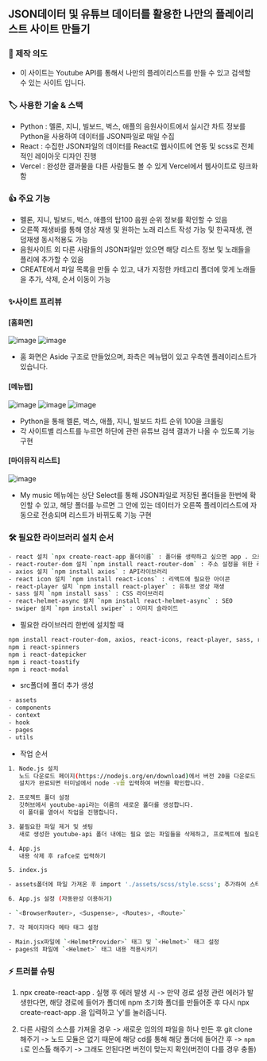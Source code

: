 ## JSON데이터 및 유튜브 데이터를 활용한 나만의 플레이리스트 사이트 만들기

### 📑 제작 의도

- 이 사이트는 Youtube API를 통해서 나만의 플레이리스트를 만들 수 있고 검색할 수 있는 사이트 입니다.

### 🏷️ 사용한 기술 & 스택

- Python : 멜론, 지니, 빌보드, 벅스, 애플의 음원사이트에서 실시간 차트 정보를 Python을 사용하여 데이터를 JSON파일로 매일 수집
- React : 수집한 JSON파일의 데이터를 React로 웹사이트에 연동 및 scss로 전체적인 레이아웃 디자인 진행
- Vercel : 완성한 결과물을 다른 사람들도 볼 수 있게 Vercel에서 웹사이트로 링크화함

### 👍 주요 기능

- 멜론, 지니, 빌보드, 벅스, 애플의 탑100 음원 순위 정보를 확인할 수 있음
- 오른쪽 재생바를 통해 영상 재생 및 원하는 노래 리스트 작성 가능 및 한곡재생, 랜덤재생 동시적용도 가능
- 음원사이트 외 다른 사람들의 JSON파일만 있으면 해당 리스트 정보 및 노래들을 플리에 추가할 수 있음
- CREATE에서 파일 목록을 만들 수 있고, 내가 지정한 카테고리 폴더에 맞게 노래들을 추가, 삭제, 순서 이동이 가능

### ✨사이트 프리뷰

#### [홈화면]

![image](https://github.com/kimyih/api-music/assets/163376151/ac92aea3-8cfb-4d7b-b6b9-6399364b6540)
![image](https://github.com/kimyih/api-music/assets/163376151/faa37331-31be-4906-87d1-c22fe0907a04)


- 홈 화면은 Aside 구조로 만들었으며, 좌측은 메뉴탭이 있고 우측엔 플레이리스트가 있습니다. 

#### [메뉴탭]

![image](https://github.com/kimyih/api-music/assets/163376151/eae5acab-3163-4f17-bb8a-75daf6678a73)
![image](https://github.com/kimyih/api-music/assets/163376151/60d74549-d9a3-4357-8cda-33e965b30963)
![image](https://github.com/kimyih/api-music/assets/163376151/a50ff90b-d836-4068-aec3-6b00f659b02a)


- Python을 통해 멜론, 벅스, 애플, 지니, 빌보드 차트 순위 100을 크롤링 
- 각 사이트별 리스트를 누르면 하단에 관련 유튜브 검색 결과가 나올 수 있도록 기능 구현

  

#### [마이뮤직 리스트]

![image](https://github.com/kimyih/api-music/assets/163376151/7936874d-97ad-4e2a-925c-91e4e564bebe)


- My music 메뉴에는 상단 Select를 통해 JSON파일로 저장된 폴더들을 한번에 확인할 수 있고, 해당 폴더를 누르면 그 안에 있는 데이터가 오른쪽 플레이리스트에 자동으로 전송되며 리스트가 바뀌도록 기능 구현

### 🛠️ 필요한 라이브러리 설치 순서

````bash
- react 설치 `npx create-react-app 폴더이름` : 폴더를 생략하고 싶으면 app . 으로 설치
- react-router-dom 설치 `npm install react-router-dom` : 주소 설정을 위한 라이브러리
- axios 설치 `npm install axios` : API라이브러리
- react icon 설치 `npm install react-icons` : 리액트에 필요한 아이콘
- react-player 설치 `npm install react-player` : 유튜브 영상 재생
- sass 설치 `npm install sass` : CSS 라이브러리
- react-helmet-async 설치 `npm install react-helmet-async` : SEO
- swiper 설치 `npm install swiper` : 이미지 슬라이드
````

- 필요한 라이브러리 한번에 설치할 때

```bash
npm install react-router-dom, axios, react-icons, react-player, sass, react-helmet-async, swiper
npm i react-spinners
npm i react-datepicker
npm i react-toastify
npm i react-modal
```

- src폴더에 폴더 추가 생성

```bash
- assets
- components
- context
- hook
- pages
- utils
````

- 작업 순서

```bash
1. Node.js 설치
   노드 다운로드 페이지(https://nodejs.org/en/download)에서 버전 20을 다운로드 받습니다.  
   설치가 완료되면 터미널에서 node -v를 입력하여 버전을 확인합니다.

2. 프로젝트 폴더 설정
   깃허브에서 youtube-api라는 이름의 새로운 폴더를 생성합니다.  
   이 폴더를 열어서 작업을 진행합니다.

3. 불필요한 파일 제거 및 셋팅
   새로 생성한 youtube-api 폴더 내에는 필요 없는 파일들을 삭제하고, 프로젝트에 필요한 설정을 해줍니다.

4. App.js
   내용 삭제 후 rafce로 입력하기

5. index.js

- assets폴더에 파일 가져온 후 import './assets/scss/style.scss'; 추가하여 스타일 적용시키기

6. App.js 설정 (자동완성 이용하기)

- `<BrowserRouter>, <Suspense>, <Routes>, <Route>`

7. 각 페이지마다 메타 태그 설정

- Main.jsx파일에 `<HelmetProvider>` 태그 및 `<Helmet>` 태그 설정
- pages의 파일에 `<Helmet>` 태그 내용 적용시키기
````

### ⚡ 트러블 슈팅

1. npx create-react-app . 실행 후 에러 발생 시
   -> 만약 경로 설정 관련 에러가 발생한다면, 해당 경로에 들어가 폴더에 npm 초기화 폴더를 만들어준 후 다시 npx create-react-app .을 입력하고 'y'를 눌러줍니다.

2. 다른 사람의 소스를 가져올 경우
   -> 새로운 임의의 파일을 하나 만든 후 git clone 해주기
   -> 노드 모듈은 없기 때문에 해당 cd를 통해 해당 폴더에 들어간 후
   -> `npm i`로 인스톨 해주기
   -> 그래도 안된다면 버전이 맞는지 확인(버전이 다를 경우 충돌)
